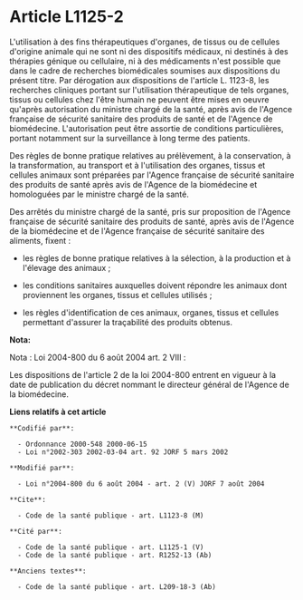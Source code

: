 # Article L1125-2

L'utilisation à des fins thérapeutiques d'organes, de tissus ou de cellules d'origine animale qui ne sont ni des dispositifs
médicaux, ni destinés à des thérapies génique ou cellulaire, ni à des médicaments n'est possible que dans le cadre de
recherches biomédicales soumises aux dispositions du présent titre. Par dérogation aux dispositions de l'article L. 1123-8,
les recherches cliniques portant sur l'utilisation thérapeutique de tels organes, tissus ou cellules chez l'être humain ne
peuvent être mises en oeuvre qu'après autorisation du ministre chargé de la santé, après avis de l'Agence française de
sécurité sanitaire des produits de santé et de l'Agence de biomédecine. L'autorisation peut être assortie de conditions
particulières, portant notamment sur la surveillance à long terme des patients.

Des règles de bonne pratique relatives au prélèvement, à la conservation, à la transformation, au transport et à
l'utilisation des organes, tissus et cellules animaux sont préparées par l'Agence française de sécurité sanitaire des
produits de santé après avis de l'Agence de la biomédecine et homologuées par le ministre chargé de la santé.

Des arrêtés du ministre chargé de la santé, pris sur proposition de l'Agence française de sécurité sanitaire des produits de
santé, après avis de l'Agence de la biomédecine et de l'Agence française de sécurité sanitaire des aliments, fixent :

- les règles de bonne pratique relatives à la sélection, à la production et à l'élevage des animaux ;

- les conditions sanitaires auxquelles doivent répondre les animaux dont proviennent les organes, tissus et cellules
utilisés ;

- les règles d'identification de ces animaux, organes, tissus et cellules permettant d'assurer la traçabilité des produits
obtenus.

**Nota:**

Nota : Loi 2004-800 du 6 août 2004 art. 2 VIII :

Les dispositions de l'article 2 de la loi 2004-800 entrent en vigueur à la date de publication du décret nommant le directeur
général de l'Agence de la biomédecine.

**Liens relatifs à cet article**

	**Codifié par**:

	  - Ordonnance 2000-548 2000-06-15
	  - Loi n°2002-303 2002-03-04 art. 92 JORF 5 mars 2002

	**Modifié par**:

	  - Loi n°2004-800 du 6 août 2004 - art. 2 (V) JORF 7 août 2004

	**Cite**:

	  - Code de la santé publique - art. L1123-8 (M)

	**Cité par**:

	  - Code de la santé publique - art. L1125-1 (V)
	  - Code de la santé publique - art. R1252-13 (Ab)

	**Anciens textes**:

	  - Code de la santé publique - art. L209-18-3 (Ab)
